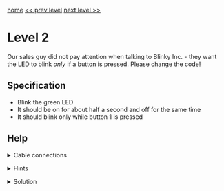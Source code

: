 [home](index) [<< prev level](level1) [next level >>](level3)

# Level 2

Our sales guy did not pay attention when talking to Blinky Inc. - they want the LED to blink _only_ if a button is pressed. Please change the code!

## Specification

- Blink the green LED
- It should be on for about half a second and off for the same time
- It should blink only while button 1 is pressed

## Help


<details markdown=1><summary>Cable connections</summary>
  
- MCU1_P0 -> Green LED
- MCU1_P1 -> Button 1
 
</details>

<p></p>

<details markdown=1><summary>Hints</summary>
  
- Use the TEQ instruction
 
</details>

<p></p>

<details markdown=1><summary>Solution</summary>

MCU1

```
teq p1 100
+ mov 100 p0
+ slp 5
+ mov 0 p0
slp 5
```

</details>